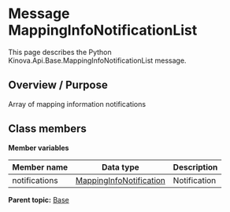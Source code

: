 # Message MappingInfoNotificationList

This page describes the Python Kinova.Api.Base.MappingInfoNotificationList message.

## Overview / Purpose

Array of mapping information notifications

## Class members

 **Member variables** 

|Member name|Data type|Description|
|-----------|---------|-----------|
|notifications| [MappingInfoNotification](msg_Base_MappingInfoNotification.md#)|Notification|

**Parent topic:** [Base](../references/summary_Base.md)

